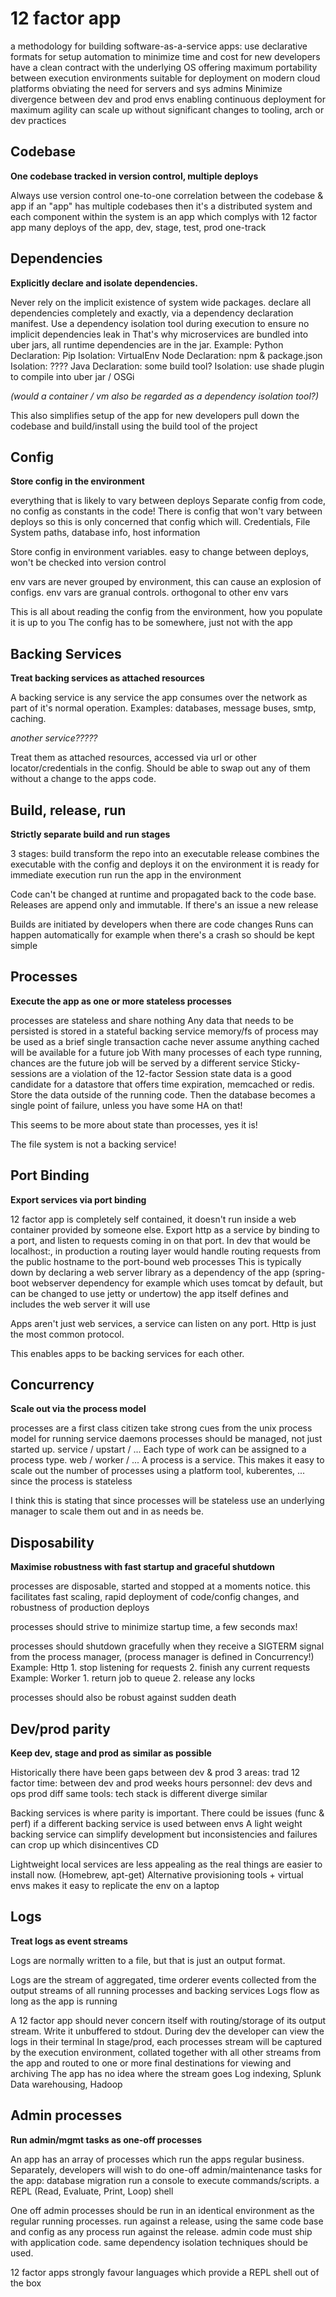 # 12 factor app

a methodology for building software-as-a-service apps:
	use declarative formats for setup automation
		to minimize time and cost for new developers
	have a clean contract with the underlying OS
		offering maximum portability between execution environments
	suitable for deployment on modern cloud platforms
		obviating the need for servers and sys admins
	Minimize divergence between dev and prod envs
		enabling continuous deployment for maximum agility
	can scale up without significant changes to tooling, arch or dev practices

## Codebase

**One codebase tracked in version control, multiple deploys**

Always use version control
one-to-one correlation between the codebase & app
if an "app" has multiple codebases then it's a distributed system and each component within the system is an app which complys with 12 factor app
many deploys of the app, dev, stage, test, prod
one-track

## Dependencies

**Explicitly declare and isolate dependencies.**

Never rely on the implicit existence of system wide packages.
declare all dependencies completely and exactly, via a dependency declaration manifest.
Use a dependency isolation tool during execution to ensure no implicit dependencies leak in
That's why microservices are bundled into uber jars, all runtime dependencies are in the jar.
Example: Python
	Declaration: Pip
	Isolation: VirtualEnv
		 Node
	Declaration: npm & package.json
	Isolation: ????
		 Java
	Declaration: some build tool?
	Isolation: use shade plugin to compile into uber jar / OSGi

_(would a container / vm also be regarded as a dependency isolation tool?)_

This also simplifies setup of the app for new developers
pull down the codebase and build/install using the build tool of the project

## Config

**Store config in the environment**

everything that is likely to vary between deploys
Separate config from code, no config as constants in the code!
There is config that won't vary between deploys so this is only concerned that config which will.
	Credentials, File System paths, database info, host information

Store config in environment variables.
	easy to change between deploys,
	won't be checked into version control

env vars are never grouped by environment, this can cause an explosion of configs.
env vars are granual controls. orthogonal to other env vars

This is all about reading the config from the environment, how you populate it is up to you
	The config has to be somewhere, just not with the app

## Backing Services

**Treat backing services as attached resources**

A backing service is any service the app consumes over the network as part of it's normal operation.
Examples: databases, message buses, smtp, caching.

_another service?????_

Treat them as attached resources, accessed via url or other locator/credentials in the config.
Should be able to swap out any of them without a change to the apps code.

## Build, release, run

**Strictly separate build and run stages**

3 stages:
	build
		transform the repo into an executable
	release
		combines the executable with the config and deploys it on the environment
		it is ready for immediate execution
	run
		run the app in the environment

Code can't be changed at runtime and propagated back to the code base.
Releases are append only and immutable.
	If there's an issue a new release

Builds are initiated by developers when there are code changes
Runs can happen automatically for example when there's a crash so should be kept simple

## Processes

**Execute the app as one or more stateless processes**

processes are stateless and share nothing
Any data that needs to be persisted is stored in a stateful backing service
memory/fs of process may be used as a brief single transaction cache
never assume anything cached will be available for a future job
With many processes of each type running, chances are the future job will be served by a different service
Sticky-sessions are a violation of the 12-factor
Session state data is a good candidate for a datastore that offers time expiration, memcached or redis. Store the data outside of the running code.
	Then the database becomes a single point of failure, unless you have some HA on that!

This seems to be more about state than processes, yes it is!

The file system is not a backing service!

## Port Binding

**Export services via port binding**

12 factor app is completely self contained, it doesn't run inside a web container provided by someone else.
Export http as a service by binding to a port, and listen to requests coming in on that port.
In dev that would be localhost:<port>, in production a routing layer would handle routing requests from the public hostname to the port-bound web processes
This is typically down by declaring a web server library as a dependency of the app (spring-boot webserver dependency for example which uses tomcat by default, but can be changed to use jetty or undertow)
	the app itself defines and includes the web server it will use

Apps aren't just web services, a service can listen on any port. Http is just the most common protocol.

This enables apps to be backing services for each other.

## Concurrency

**Scale out via the process model**

processes are a first class citizen
take strong cues from the unix process model for running service daemons
	processes should be managed, not just started up. service / upstart / ...
Each type of work can be assigned to a process type. web / worker / ...
A process is a service.
	This makes it easy to scale out the number of processes using a platform tool, kuberentes, ...
	since the process is stateless

I think this is stating that since processes will be stateless use an underlying manager to scale them out and in as needs be.

## Disposability

**Maximise robustness with fast startup and graceful shutdown**

processes are disposable, started and stopped at a moments notice. this facilitates fast scaling, rapid deployment of code/config changes, and robustness of production deploys

processes should strive to minimize startup time, a few seconds max!

processes should shutdown gracefully when they receive a SIGTERM signal from the process manager, (process manager is defined in Concurrency!)
	Example: Http
		1. stop listening for requests
		2. finish any current requests
	Example: Worker
		1. return job to queue
		2. release any locks

processes should also be robust against sudden death

## Dev/prod parity

**Keep dev, stage and prod as similar as possible**

Historically there have been gaps between dev & prod
3 areas:
											trad 	12 factor
	time:		between dev and prod 		weeks	hours
	personnel: 	dev devs and ops prod 		diff 	same
	tools:		tech stack is different		diverge similar

Backing services is where parity is important. There could be issues (func & perf) if a different backing service is used between envs
A light weight backing service can simplify development but inconsistencies and failures can crop up which disincentives CD

Lightweight local services are less appealing as the real things are easier to install now. (Homebrew, apt-get)
Alternative provisioning tools + virtual envs makes it easy to replicate the env on a laptop

## Logs

**Treat logs as event streams**

Logs are normally written to a file, but that is just an output format.

Logs are the stream of aggregated, time orderer events collected from the output streams of all running processes and backing services
Logs flow as long as the app is running

A 12 factor app should never concern itself with routing/storage of its output stream.
Write it unbuffered to stdout.
During dev the developer can view the logs in their terminal
In stage/prod, each processes stream will be captured by the execution environment, collated together with all other streams from the app 
and routed to one or more final destinations for viewing and archiving
The app has no idea where the stream goes
Log indexing, Splunk
Data warehousing, Hadoop

## Admin processes

**Run admin/mgmt tasks as one-off processes**

An app has an array of processes which run the apps regular business.
Separately, developers will wish to do one-off admin/maintenance tasks for the app:
	database migration
	run a console to execute commands/scripts. a REPL (Read, Evaluate, Print, Loop) shell

One off admin processes should be run in an identical environment as the regular running processes.
run against a release, using the same code base and config as any process run against the release.
admin code must ship with application code.
same dependency isolation techniques should be used.

12 factor apps strongly favour languages which provide a REPL shell out of the box